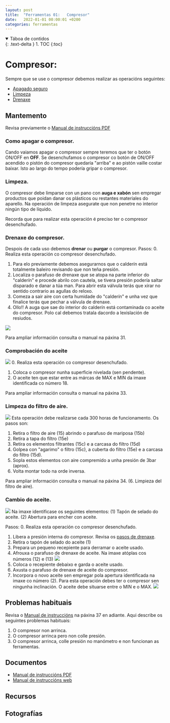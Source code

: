 ```yaml
---
layout: post
title:  "Ferramentas 01:   Compresor"
date:   2022-01-01 00:00:01 +0200
categories: ferramentas
---
```


<details open markdown="block">
  <summary>
    Táboa de contidos
  </summary>
  {: .text-delta }
1. TOC
{:toc}
</details>


# Compresor:   
Sempre que se use o compresor debemos realizar as operacións seguintes:
* [Apagado seguro](#como-apagar-o-compresor)
* [Limpeza](#limpeza)
* [Drenaxe](#drenaxe-do-compresor)
## Mantemento
Revisa previamente  o [ Manual de instruccións PDF]({{site.baseurl}}/taller/ferramentas/compresor/ManualCompresor.pdf)
### Como apagar o compresor.
Cando vaiamos apagar o compresor sempre teremos que ter o botón ON/OFF en **OFF**. Se desenchufamos o compresor co botón de ON/OFF acendido o pistón do compresor quedaría "arriba" e ao pistón vaille costar baixar. Isto ao largo do tempo podería gripar o compresor. 

### Limpeza.
O compresor debe limparse con un pano con **auga e xabón** sen empregar productos que poidan danar os plásticos ou restantes materiales do aparello. Na operación de limpeza asegurate que non penetre no interior ningún tipo de líquido. 

Recorda que para realizar esta operación é preciso ter o  compresor desenchufado. 
### Drenaxe do compresor.
Despois de cada uso debemos **drenar** ou **purgar** o compresor.
Pasos:
0. Realiza esta operación co compresor desenchufado. 
1. Para elo previamente debemos asegurarnos que o calderín está totalmente baleiro revisando que non teña presión.
2. Localiza o parafuso de drenaxe que se atopa na parte inferior do "calderín" e procede abrilo con cautela, se tivera presión podería saltar disparado e danar a túa man. Para abrir esta válvula terás que xirar no sentido contrario as agullas do reloxo. 
3. Comeza a sair aire con certa humidade do "calderín" e unha vez que finalice terás que pechar a válvula de drenaxe. 
4. Ollo!! A auga que sae do interior do calderín está contaminada co aceite do compresor. Polo cal debemos tratala dacordo a lexislación de resiudos. 

![](https://imgur.com/Xolt13Q.png)

Para ampliar información consulta o manual na páxina 31. 
### Comprobación do aceite
![](https://imgur.com/sYkWDs8.png)
0. Realiza esta operación co compresor desenchufado. 
1. Coloca o compresor nunha superficie nivelada (sen pendente). 
2. O aceite ten que estar entre as márcas de MAX e MIN da imaxe identificada co número 18.

Para ampliar información consulta o manual na páxina 33. 

### Limpeza do filtro de aire.
![]({{site.baseurl}}/taller/ferramentas/compresor/limpeza_filtro_aire.png)
Esta operación debe realizarse cada 300 horas de funcionamento. Os pasos son:
1. Retira o filtro de aire (15) abrindo o parafuso de mariposa (15b)
2. Retira a tapa do filtro  (15e) 
3. Retira os elementos filtrantes (15c) e a carcasa do filtro (15d)
4. Golpea con "agarimo" o filtro (15c), a cuberta do filtro (15e) e a carcasa do filtro (15d). 
5. Sopla estos elementos con aire compremido a unha presión de 3bar (aprox).
6. Volta montar todo na orde inversa. 

Para ampliar información consulta o manual na páxina 34. (6. Limpieza del filtro de aire).

### Cambio do aceite.
![](https://imgur.com/wgUAeXe.png)
Na imaxe identificase os seguintes elementos:
(1) Tapón de selado do aceite. 
(2) Abertura para encher con aceite. 

Pasos: 
0. Realiza esta operación co compresor desenchufado. 
1. Libera a presión interna do compresor. Revisa os [pasos de drenaxe](#drenaxe-do-compresor).  
2. Retira o tapón de selado do aceite (1)
3. Prepara un pequeno recepiente para derramar o aceite usado. 
4. Afrouxa o parafuso de drenaxe de aceite. Na imaxe atóplas cos números (12) e (13) ![](https://imgur.com/CLeHLgL.png)
5. Coloca o recepiente debaixo e garda o aceite usado. 
6. Axusta o parafuso de drenaxe de aceite do compresor. 
7. Incorpora o novo aceite sen empregar pola apertura identificada na imaxe co número (2). Para esta operación debes ter o compresor sen ningunha inclinación. O aceite debe situarse entre o MIN e o MAX. 
![](https://imgur.com/XrMPwJl.png)

## Problemas habituais 
Revisa o [ Manual de instruccións]({{site.baseurl}}/taller/ferramentas/compresor/ManualCompresor.pdf) na páxina 37 en adiante. Aqui describe os seguintes problemas habituais:
1. O compresor non arrinca. 
2. O compresor arrinca pero non colle presión. 
3. O compresor arrinca, colle presión no manómetro e non funcionan as ferramentas. 

## Documentos
* [ Manual de instruccións PDF]({{site.baseurl}}/taller/ferramentas/compresor/ManualCompresor.pdf)
* [ Manual de instruccións web](https://es.manuals.plus/parkside/pko-24-b2-compressor-manual#cleaning_maintenance_and_storage)

## Recursos



## Fotografías

